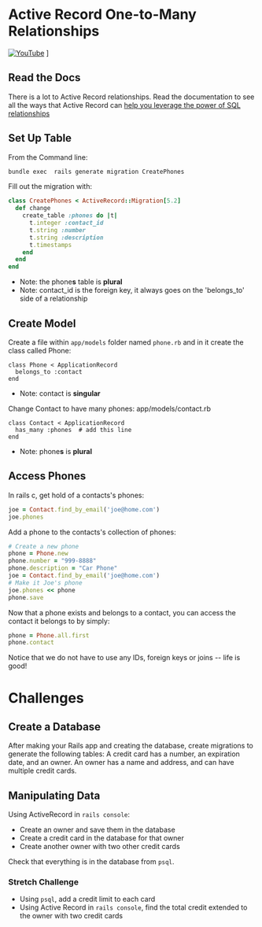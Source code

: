 # Active Record One-to-Many Relationships

[![YouTube](http://img.youtube.com/vi/CM520EfUI7k/0.jpg)](https://www.youtube.com/watch?v=CM520EfUI7k)
]

## Read the Docs
There is a lot to Active Record relationships.  Read the documentation to see all the ways that Active Record can [help you leverage the power of SQL relationships](https://guides.rubyonrails.org/association_basics.html)

## Set Up Table

From the Command line:

```bash
bundle exec  rails generate migration CreatePhones
```

Fill out the migration with:

```ruby
class CreatePhones < ActiveRecord::Migration[5.2]
  def change
    create_table :phones do |t|
      t.integer :contact_id
      t.string :number
      t.string :description
      t.timestamps
    end
  end
end
```

* Note: the phone**s** table is **plural**
* Note: contact_id is the foreign key, it always goes on the 'belongs_to' side of a relationship

## Create Model

Create a file within `app/models` folder named `phone.rb` and in it create the class called Phone:
```
class Phone < ApplicationRecord
  belongs_to :contact
end
```

* Note: contact is **singular**

Change Contact to have many phones:
app/models/contact.rb
```
class Contact < ApplicationRecord
  has_many :phones  # add this line
end
```
* Note: phone**s** is **plural**

## Access Phones

In rails c, get hold of a contacts's phones:

```ruby
joe = Contact.find_by_email('joe@home.com')
joe.phones
```

Add a phone to the contacts's collection of phones:

```ruby
# Create a new phone
phone = Phone.new
phone.number = "999-8888"
phone.description = "Car Phone"
joe = Contact.find_by_email('joe@home.com')
# Make it Joe's phone
joe.phones << phone
phone.save
```

Now that a phone exists and belongs to a contact, you can access the contact it belongs to by simply:

```ruby
phone = Phone.all.first
phone.contact
```

Notice that we do not have to use any IDs, foreign keys or joins -- life is good!





# Challenges

## Create a Database

After making your Rails app and creating the database, create migrations to generate the following tables:
A credit card has a number, an expiration date, and an owner. An owner has a name and address, and can have multiple credit cards.

## Manipulating Data

Using ActiveRecord in `rails console`:

* Create an owner and save them in the database
* Create a credit card in the database for that owner
* Create another owner with two other credit cards

Check that everything is in the database from `psql`.

### Stretch Challenge

* Using `psql`, add a credit limit to each card
* Using Active Record in `rails console`, find the total credit extended to the owner with two credit cards
